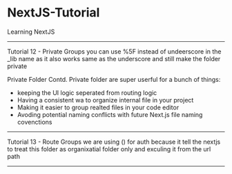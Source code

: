 # NextJS-Tutorial
Learning NextJS


---

Tutorial 12 - Private Groups
you can use %5F instead of undeerscore in the _lib name as it also works same as the underscore and still make the folder private

Private Folder Contd.
Private folder are super userful for a bunch of things:
- keeping the UI logic seperated from routing logic
- Having a consistent wa to organize internal file in your project
- Making it easier to group realted files in your code editor
- Avoding potential naming conflicts with future Next.js file naming covenctions 

---

Tutorial 13 - Route Groups
we are using () for auth because it tell the nextjs to treat this folder as organixatial folder only and exculing it from the url path

---